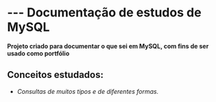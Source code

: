 # --- Documentação de estudos de MySQL

**Projeto criado para documentar o que sei em MySQL, com fins de ser usado como portfólio**

## Conceitos estudados:

* *Consultas de muitos tipos e de diferentes formas.*